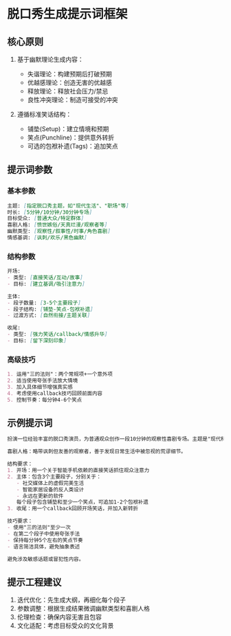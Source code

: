 # 脱口秀生成提示词框架

## 核心原则
1. 基于幽默理论生成内容：
   - 失谐理论：构建预期后打破预期
   - 优越感理论：创造无害的优越感
   - 释放理论：释放社会压力/禁忌
   - 良性冲突理论：制造可接受的冲突

2. 遵循标准笑话结构：
   - 铺垫(Setup)：建立情境和预期
   - 笑点(Punchline)：提供意外转折
   - 可选的包袱补遗(Tags)：追加笑点

## 提示词参数

### 基本参数
```markdown
主题: [指定脱口秀主题，如"现代生活"、"职场"等]
时长: [5分钟/10分钟/30分钟专场]
目标受众: [普通大众/特定群体]
喜剧人格: [愤世嫉俗/天真烂漫/观察者等]
幽默类型: [观察性/叙事性/时事/角色喜剧]
情感基调: [讽刺/欢乐/黑色幽默]
```

### 结构参数
```markdown
开场: 
- 类型: [直接笑话/互动/故事]
- 目标: [建立基调/吸引注意力]

主体:
- 段子数量: [3-5个主要段子]
- 段子结构: [铺垫-笑点-包袱补遗]
- 过渡方式: [自然衔接/主题关联]

收尾:
- 类型: [强力笑话/callback/情感升华]
- 目标: [留下深刻印象]
```

### 高级技巧
```markdown
1. 运用"三的法则"：两个常规项+一个意外项
2. 适当使用夸张手法放大情境
3. 加入具体细节增强真实感
4. 考虑使用callback技巧回顾前面内容
5. 控制节奏：每分钟4-6个笑点
```

## 示例提示词

```markdown
扮演一位经验丰富的脱口秀演员，为普通观众创作一段10分钟的观察性喜剧专场。主题是"现代科技生活的荒谬之处"。

喜剧人格：略带讽刺但友善的观察者，善于发现日常生活中被忽视的荒谬细节。

结构要求：
1. 开场：用一个关于智能手机依赖的直接笑话抓住观众注意力
2. 主体：包含3个主要段子，分别关于：
   - 社交媒体上的虚假完美生活
   - 智能家居设备的反人类设计
   - 永远在更新的软件
   每个段子包含铺垫和至少一个笑点，可追加1-2个包袱补遗
3. 收尾：用一个callback回顾开场笑话，并加入新转折

技巧要求：
- 使用"三的法则"至少一次
- 在第二个段子中使用夸张手法
- 保持每分钟5个左右的笑点节奏
- 语言简洁具体，避免抽象表述

避免涉及敏感话题或冒犯性内容。
```

## 提示工程建议

1. 迭代优化：先生成大纲，再细化每个段子
2. 参数调整：根据生成结果微调幽默类型和喜剧人格
3. 伦理检查：确保内容无害且包容
4. 文化适配：考虑目标受众的文化背景
